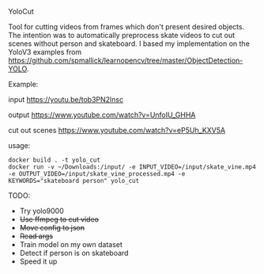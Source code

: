 YoloCut

Tool for cutting videos from frames which don't present desired objects.
The intention was to automatically preprocess skate videos to cut out scenes without person and skateboard.
I based my implementation on the YoloV3 examples from https://github.com/spmallick/learnopencv/tree/master/ObjectDetection-YOLO.

Example:

input
https://youtu.be/tob3PN2lnsc

output
https://www.youtube.com/watch?v=UnfoIU_GHHA

cut out scenes
https://www.youtube.com/watch?v=eP5Uh_KXV5A

usage:
```
docker build . -t yolo_cut
docker run -v ~/Downloads:/input/ -e INPUT_VIDEO=/input/skate_vine.mp4 -e OUTPUT_VIDEO=/input/skate_vine_processed.mp4 -e KEYWORDS="skateboard person" yolo_cut
```

TODO:
- Try yolo9000
- ~~Use ffmpeg to cut video~~
- ~~Move config to json~~
- ~~Read args~~
- Train model on my own dataset
- Detect if person is on skateboard
- Speed it up
